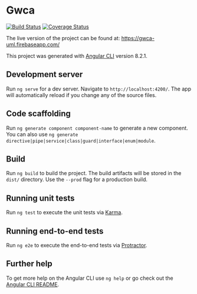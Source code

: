# Gwca

[![Build Status](https://travis-ci.org/mucs420f19/GWCA.svg?branch=Develop)](https://travis-ci.org/mucs420f19/GWCA)
[![Coverage Status](https://coveralls.io/repos/github/mucs420f19/GWCA/badge.svg?branch=Develop)](https://coveralls.io/github/mucs420f19/GWCA?branch=Develop)


The live version of the project can be found at: https://gwca-uml.firebaseapp.com/

This project was generated with [Angular CLI](https://github.com/angular/angular-cli) version 8.2.1.

## Development server

Run `ng serve` for a dev server. Navigate to `http://localhost:4200/`. The app will automatically reload if you change any of the source files.

## Code scaffolding

Run `ng generate component component-name` to generate a new component. You can also use `ng generate directive|pipe|service|class|guard|interface|enum|module`.

## Build

Run `ng build` to build the project. The build artifacts will be stored in the `dist/` directory. Use the `--prod` flag for a production build.

## Running unit tests

Run `ng test` to execute the unit tests via [Karma](https://karma-runner.github.io).

## Running end-to-end tests

Run `ng e2e` to execute the end-to-end tests via [Protractor](http://www.protractortest.org/).

## Further help

To get more help on the Angular CLI use `ng help` or go check out the [Angular CLI README](https://github.com/angular/angular-cli/blob/master/README.md).


